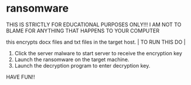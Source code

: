 # ransomware
THIS IS STRICTLY FOR EDUCATIONAL PURPOSES ONLY!!!
I AM NOT TO BLAME FOR ANYTHING THAT HAPPENS TO YOUR COMPUTER

this encrypts docx files and txt files in the target host. 
| TO RUN THIS DO |
1. Click the server malware to start server to receive the encryption key
2. Launch the ransomware on the target machine.
3. Launch the decryption program to enter decryption key.

HAVE FUN!!
